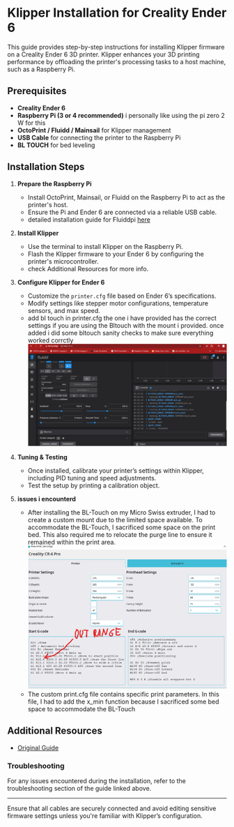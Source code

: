 # Klipper Installation for Creality Ender 6

This guide provides step-by-step instructions for installing Klipper firmware on a Creality Ender 6 3D printer. Klipper enhances your 3D printing performance by offloading the printer's processing tasks to a host machine, such as a Raspberry Pi.

## Prerequisites
- **Creality Ender 6**
- **Raspberry Pi (3 or 4 recommended)** i personally like using the pi zero 2 W for this
- **OctoPrint / Fluidd / Mainsail** for Klipper management 
- **USB Cable** for connecting the printer to the Raspberry Pi
- **BL TOUCH** for bed leveling
  

## Installation Steps

1. **Prepare the Raspberry Pi**
   - Install OctoPrint, Mainsail, or Fluidd on the Raspberry Pi to act as the printer's host.
   - Ensure the Pi and Ender 6 are connected via a reliable USB cable.
   - detailed installation guide for Fluiddpi [here](Fluiddpi_Install.md)

2. **Install Klipper**
   - Use the terminal to install Klipper on the Raspberry Pi.
   - Flash the Klipper firmware to your Ender 6 by configuring the printer's microcontroller.
   - check Additional Resources for more info.

3. **Configure Klipper for Ender 6**
   - Customize the `printer.cfg` file based on Ender 6’s specifications.
   - Modify settings like stepper motor configurations, temperature sensors, and max speed.
   - add bl touch in printer.cfg the one i have provided has the correct settings if you are using the Bltouch with the mount i provided. once added i did some bltouch sanity checks to make sure everything worked 
     corrctly
     ![BlTouch](Resources/bltouch_checks.png)

4. **Tuning & Testing**
   - Once installed, calibrate your printer’s settings within Klipper, including PID tuning and speed adjustments.
   - Test the setup by printing a calibration object.
5. **issues i encounterd**
    - After installing the BL-Touch on my Micro Swiss extruder, I had to create a custom mount due to the limited space available. To accommodate the BL-Touch, I sacrificed some space on the print bed. This also        required me to relocate the purge line to ensure it remained within the print area.
![Purge line adjustment](Resources/outOfRange.png)
    - The custom print.cfg file contains specific print parameters. In this file, I had to add the x_min function because I sacrificed some bed space to accommodate the BL-Touch
      

## Additional Resources
- [Original Guide](https://3dprintbeginner.com/how-to-install-klipper-on-creality-ender-6/) 

### Troubleshooting
For any issues encountered during the installation, refer to the troubleshooting section of the guide linked above.

---

Ensure that all cables are securely connected and avoid editing sensitive firmware settings unless you're familiar with Klipper’s configuration.
